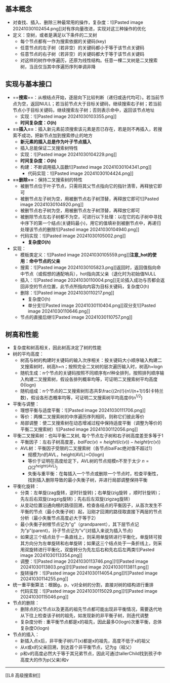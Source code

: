 ## 基本概念

- 对查找、插入、删除三种最常用的操作，复杂度：![[Pasted image 20241030102454.png]]对有序向量改进，实现对这三种操作的优化
- 定义：空树，或者是满足以下条件的二叉树
	- 每个节点都有一作为搜索依据的关键码(key)
	- 任意节点的左子树（若非空）的关键码都小于等于该节点关键码
	- 任意节点的右子树（若非空）的关键码都大于等于该节点关键码
	- 对这样的树作中序遍历，还原为线性结构。任意一棵二叉树是二叉搜索树，当且仅当其中序遍历序列单调非降
## 实现与基本接口

- ==**搜索**==：从根结点开始，逐层向下比较判断（递归或迭代均可）。若当前节点为空，返回NULL；若当前节点大于目标关键码，继续搜索右子树；若当前节点小于目标关键码，继续搜索左子树；否则表示命中，返回该节点地址
	- 实现：![[Pasted image 20241030103355.png]]
	- **时间复杂度：$O(h)$**
- **==插入==**：插入新元素前须搜索该元素是否已存在，若是则不再插入，若搜索不成功，把新节点加到搜索停止的地方
	- **新元素的插入总是作为叶子节点插入**
	- 插入总能保证二叉搜索树特性
	- 实现：![[Pasted image 20241030104229.png]]
	- **时间复杂度：$O(h)$**
	- 构建：不断调用插入函数![[Pasted image 20241030104341.png]]
		- 代码实现：![[Pasted image 20241030104424.png]]
- **==删除==**：保持二叉搜索树的特性
	- 被删节点位于叶子节点，只需将其父节点指向它的指针清零，再释放它即可
	- 被删节点左子树为空，用被删节点右子树顶替，再释放它即可![[Pasted image 20241030104920.png]]
	- 被删节点右子树为空，用被删节点左子树顶替，再释放它即可
	- 被删除节点左右子树都不为空，可进行以下处理：以在它的右子树中寻找中序下的第一个结点(关键码最小)，用它的值填补到被删节点中，再递归处理该节点的删除![[Pasted image 20241030104940.png]]
	- 代码实现：![[Pasted image 20241030105002.png]]
		- **复杂度$O(h)$**
- 实现：
	- 模板类定义：![[Pasted image 20241030105559.png]]**注意_hot的使用：命中节点的父亲**
	- 搜索：![[Pasted image 20241030105823.png]]返回时，返回值指向命中节点（或假想的通配哨兵），hot指向其父亲（退化时为初始值NULL
	- 插入：![[Pasted image 20241030110004.png]]无论插入成功与否都会返回非空的节点位置，此节点所指向内容为目标关键码，复杂度O(h)
	- 删除：![[Pasted image 20241030110217.png]]
		- 复杂度O(h)
		- 单分支![[Pasted image 20241030110404.png]]双分支![[Pasted image 20241030110646.png]]
	- 节点的直接后继![[Pasted image 20241030110757.png]]
## 树高和性能

- 复杂度和树高相关，因此树高决定了树的性能
- 树的平均高度：
	- 树高与树的构建时关键码的输入次序相关：按关键码大小顺序输入构建二叉搜索树时，树高h=n；按照完全二叉树的层次遍历输入时，树高h=logn
	- 随机生成：n个节点的关键码按照不同顺序有n!种全排列，按照排列顺序输入构建二叉搜索树，假设各排列概率均等，可证明二叉搜索树平均高度Θ(logn)
	- 随机组成：n个节点的二叉搜索树形态共$\frac{(2n)!}{n!/(n+1)!}$(卡特兰数)，假设各形态概率均等，可证明二叉搜索树平均高度$Θ(n^{1/2})$
- 平衡与调整：
	- 理想平衡与适度平衡：![[Pasted image 20241030111706.png]]
	- 等价：两棵二叉搜索树的中序遍历序列相同，则称它们彼此等价
	- 局部调整：使二叉搜索树在动态增减过程中保持适度平衡（调整为等价的平衡二叉搜索树）![[Pasted image 20241030112056.png]]
- 平衡二叉搜索树：也叫平衡二叉树, 每个节点左子树和右子树高度差至多等于1
	- 平衡因子：左右子树高度差，$balFac(v)=height(lc(v))-height(rc(v))$
	- AVL树：平衡因子受限的二叉搜索树（各节点balFac绝对值不超过1）
		- 规模为n的AVL，height(AVL)=O(logn)
		- 等价于证明在高度给定下，AVL树的节点规模n不至于太少 $n = Ω(2^{height(AVL)} )$
		- 失衡与重平衡：在每插入一个节点或删除一个节点时，检查平衡性，找到插入删除导致的最小失衡子树，并进行局部调整保持平衡
- 平衡化旋转：
	- 分类：左单旋(zag旋转，逆时针旋转)；右单旋(zig旋转 ，顺时针旋转)；先左后右双旋(zagzig旋转)；先右后左双旋(zigzag旋转）
	- 从变动位置沿通向根的路径回溯，检查各结点的平衡因子，从首次发生不平衡的节点（最小失衡子树）起，沿刚才回溯的路径取直接下两层的节点分析（最小失衡节点高度必大于等于2）
	- 最小失衡子树根节点记为”g”（grandparent），其下层节点记为”p”(parent)，孙子节点记为”v”(对插入来说为插入节点)
	- 如果这三个结点处于一条直线上，则采用单旋转进行平衡化，单旋转可按其方向分为左单旋转和右单旋转；如果这三个结点处于一条折线上，则采用双旋转进行平衡化，双旋转分为先左后右和先右后左两类![[Pasted image 20241030113354.png]]
	- 调整：![[Pasted image 20241030113746.png]]![[Pasted image 20241030113803.png]]![[Pasted image 20241030113811.png]]
	- 旋转操作：![[Pasted image 20241030114054.png]]![[Pasted image 20241030114255.png]]
- 统一重平衡算法：根据g，p，v对全树的分割，直接对树的结构进行重排
	- 代码实现：![[Pasted image 20241030115029.png]]![[Pasted image 20241030115046.png]]
- 节点的删除：
	- 删除点的父节点以及更高的祖先节点都可能出现非平衡情况，需要迭代地从下往上检查该子树的祖先，如发现新的非平衡子树，则迭代调整
	- 复杂度分析 : 重平衡节点都是x的祖先，因此最多O(logn)次重平衡，总体复杂度O(logn)
- 节点的插入：
	- 新插入点x后，非平衡子树UT(x)都是x的祖先，高度不低于x的祖父
	- 从x或x的父亲回溯，到达首个非平衡节点，记为g（祖父）
	- p和v的高度必然大于等于其兄弟节点，因此可通过tallerChild找到孩子中高度大的作为p(父亲)和v
---
[[L8 高级搜索树]]